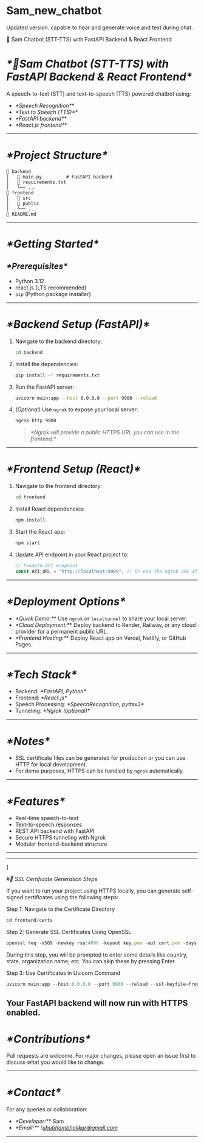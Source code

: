 # Sam_new_chatbot
Updated version. capable to hear and generate voice and text during chat.

🚀 Sam Chatbot (STT-TTS) with FastAPI Backend & React Frontend

# *\*🚀Sam Chatbot (STT-TTS) with FastAPI Backend & React Frontend\**

A speech-to-text (STT) and text-to-speech (TTS) powered chatbot using:

* *\*Speech Recognition\**\*
* *\*Text to Speech (TTS)\**\*
* *\*FastAPI backend\**\*
* *\*React.js frontend\**\*

---

# *\*Project Structure\**

```text
🔹 backend
│   🔹 main.py         # FastAPI backend
│   🔹 requirements.txt
│   └── ...
🔹 frontend
│   🔹 src
│   🔹 public
│   └── ...
🔹 README.md
```

---

# *\*Getting Started\**

## *\*Prerequisites\**

* Python 3.12
* react.js (LTS recommended)
* `pip` (Python package installer)

---

# *\*Backend Setup (FastAPI)\**

1. Navigate to the backend directory:

   ```bash
   cd backend
   ```

2. Install the dependencies:

   ```bash
   pip install -r requirements.txt
   ```

3. Run the FastAPI server:

   ```bash
   uvicorn main:app --host 0.0.0.0 --port 9900 --reload
   ```

4. *(Optional)* Use `ngrok` to expose your local server:

   ```bash
   ngrok http 9900
   ```

   > *\*Ngrok will provide a public HTTPS URL you can use in the frontend.\**

---

# *\*Frontend Setup (React)\**

1. Navigate to the frontend directory:

   ```bash
   cd frontend
   ```

2. Install React dependencies:

   ```bash
   npm install
   ```

3. Start the React app:

   ```bash
   npm start
   ```

4. Update API endpoint in your React project to:

   ```javascript
   // Example API endpoint
   const API_URL = "http://localhost:9900"; // Or use the ngrok URL if tunneling
   ```

---

# *\*Deployment Options\**

* *\*Quick Demo:\**\* Use `ngrok` or `localtunnel` to share your local server.
* *\*Cloud Deployment:\**\* Deploy backend to Render, Railway, or any cloud provider for a permanent public URL.
* *\*Frontend Hosting:\**\* Deploy React app on Vercel, Netlify, or GitHub Pages.

---

# *\*Tech Stack\**

* Backend: *\*FastAPI, Python\**
* Frontend: *\*React.js\**
* Speech Processing: *\*SpeechRecognition, pyttsx3\**
* Tunneling: *\*Ngrok (optional)\**

---

# *\*Notes\**

* SSL certificate files can be generated for production or you can use HTTP for local development.
* For demo purposes, HTTPS can be handled by `ngrok` automatically.

---

# *\*Features\**

* Real-time speech-to-text
* Text-to-speech responses
* REST API backend with FastAPI
* Secure HTTPS tunneling with Ngrok
* Modular frontend-backend structure

---
---
]

#*🔧 SSL Certificate Generation Steps*

If you want to run your project using HTTPS locally, you can generate self-signed certificates using the following steps:

Step 1: Navigate to the Certificate Directory
```javascript
cd frontend/certs
```
Step 2: Generate SSL Certificates Using OpenSSL
```javascript
openssl req -x509 -newkey rsa:4096 -keyout key.pem -out cert.pem -days 365 -nodes
```
During this step, you will be prompted to enter some details like country, state, organization name, etc. You can skip these by pressing Enter.

Step 3: Use Certificates in Uvicorn Command
```javascript
uvicorn main:app --host 0.0.0.0 --port 9900 --reload --ssl-keyfile=frontend/certs/key.pem --ssl-certfile=frontend/certs/cert.pem
```
Your FastAPI backend will now run with HTTPS enabled.
---

# *\*Contributions\**

Pull requests are welcome. For major changes, please open an issue first to discuss what you would like to change.

---

# *\*Contact\**

For any queries or collaboration:

* *\*Developer:\**\* Sam
* *\*Email:\**\* *\shubhambhoilkar@gmail.com*

---
